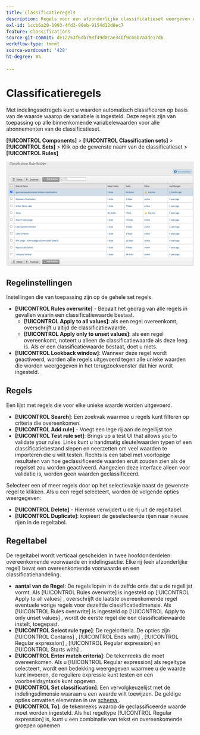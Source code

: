 ```yaml
---
title: Classificatieregels
description: Regels voor een afzonderlijke classificatieset weergeven en bewerken.
exl-id: 1ccb6a20-1993-4fd3-90eb-9154d12d0ec7
feature: Classifications
source-git-commit: de12253f6db798f49d0cae34bf9cb6b7a3de17db
workflow-type: tm+mt
source-wordcount: '428'
ht-degree: 0%

---
```


# Classificatieregels

Met indelingssetregels kunt u waarden automatisch classificeren op basis van de waarde waarop de variabele is ingesteld. Deze regels zijn van toepassing op alle binnenkomende variabelewaarden voor alle abonnementen van de classificatieset.

**[!UICONTROL Components]** > **[!UICONTROL Classification sets]** > **[!UICONTROL Sets]** > Klik op de gewenste naam van de classificatieset > **[!UICONTROL Rules]**

![ classificatie vastgestelde regels UI ](../../assets/csets-rules.png)

## Regelinstellingen

Instellingen die van toepassing zijn op de gehele set regels.

* **[!UICONTROL Rules overwrite]** - Bepaalt het gedrag van alle regels in gevallen waarin een classificatiewaarde bestaat.
   * **[!UICONTROL Apply to all values]**: als een regel overeenkomt, overschrijft u altijd de classificatiewaarde.
   * **[!UICONTROL Apply only to unset values]**: als een regel overeenkomt, noteert u alleen de classificatiewaarde als deze leeg is. Als er een classificatiewaarde bestaat, doet u niets.
* **[!UICONTROL Lookback window]**: Wanneer deze regel wordt geactiveerd, worden alle regels uitgevoerd tegen alle unieke waarden die worden weergegeven in het terugzoekvenster dat hier wordt ingesteld.

## Regels

Een lijst met regels die voor elke unieke waarde worden uitgevoerd.

* **[!UICONTROL Search]**: Een zoekvak waarmee u regels kunt filteren op criteria die overeenkomen.
* **[!UICONTROL Add rule]** - Voegt een lege rij aan de regellijst toe.
* **[!UICONTROL Test rule set]**: Brings up a test UI that allows you to validate your rules. Links kunt u handmatig sleutelwaarden typen of een classificatiebestand slepen en neerzetten om veel waarden te importeren die u wilt testen. Rechts is een tabel met voorlopige resultaten van hoe geclassificeerde waarden eruit zouden zien als de regelset zou worden geactiveerd. Aangezien deze interface alleen voor validatie is, worden geen waarden geclassificeerd.

Selecteer een of meer regels door op het selectievakje naast de gewenste regel te klikken. Als u een regel selecteert, worden de volgende opties weergegeven:

* **[!UICONTROL Delete]** - Hiermee verwijdert u de rij uit de regeltabel.
* **[!UICONTROL Duplicate]**: kopieert de geselecteerde rijen naar nieuwe rijen in de regeltabel.

## Regeltabel

De regeltabel wordt verticaal gescheiden in twee hoofdonderdelen: overeenkomende voorwaarde en indelingsactie. Elke rij (een afzonderlijke regel) bevat een overeenkomende voorwaarde en een classificatiehandeling.

* **aantal van de Regel**: De regels lopen in de zelfde orde dat u de regellijst vormt. Als [!UICONTROL Rules overwrite] is ingesteld op [!UICONTROL Apply to all values] , overschrijft de laatste overeenkomende regel eventuele vorige regels voor dezelfde classificatiedimensie. Als [!UICONTROL Rules overwrite] is ingesteld op [!UICONTROL Apply to only unset values] , wordt de eerste regel die een classificatiewaarde instelt, toegepast.
* **[!UICONTROL Select rule type]**: De regelcriteria. De opties zijn [!UICONTROL Contains] , [!UICONTROL Ends with] , [!UICONTROL Regular expression] , [!UICONTROL Regular expression] en [!UICONTROL Starts with] .
* **[!UICONTROL Enter match criteria]**: De tekenreeks die moet overeenkomen. Als u [!UICONTROL Regular expression] als regeltype selecteert, wordt een bedekking weergegeven waarmee u de waarde kunt invoeren, de reguliere expressie kunt testen en een voorbeeldsyntaxis kunt opgeven.
* **[!UICONTROL Set classification]**: Een vervolgkeuzelijst met de indelingsdimensie waaraan u een waarde wilt toewijzen. De geldige opties omvatten elementen in uw [ schema ](schema.md).
* **[!UICONTROL To]**: de tekenreeks waarop de geclassificeerde waarde moet worden ingesteld. Als het regeltype [!UICONTROL Regular expression] is, kunt u een combinatie van tekst en overeenkomende groepen opnemen.
